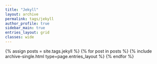 ```yaml
---
title: "Jekyll"
layout: archive
permalink: tags/jekyll
author_profile: true
sidebar_main: true
entries_layout: grid
classes: wide
---
```


{% assign posts = site.tags.jekyll %} {% for post in posts %} {% include archive-single.html type=page.entries_layout
%} {% endfor %}
